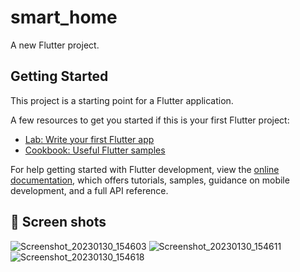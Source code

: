 # smart_home

A new Flutter project.

## Getting Started

This project is a starting point for a Flutter application.

A few resources to get you started if this is your first Flutter project:

- [Lab: Write your first Flutter app](https://docs.flutter.dev/get-started/codelab)
- [Cookbook: Useful Flutter samples](https://docs.flutter.dev/cookbook)

For help getting started with Flutter development, view the
[online documentation](https://docs.flutter.dev/), which offers tutorials,
samples, guidance on mobile development, and a full API reference.


## 📸 Screen shots

![Screenshot_20230130_154603](https://user-images.githubusercontent.com/61213263/215510544-bd25496f-026e-4b10-959d-0fbdc2e20a1b.jpg)
![Screenshot_20230130_154611](https://user-images.githubusercontent.com/61213263/215510530-36951b6e-0e3c-40ec-a13a-5a8c0f4dd76a.jpg)
![Screenshot_20230130_154618](https://user-images.githubusercontent.com/61213263/215510539-30cb359a-6120-4810-8527-0972940d5f66.jpg)